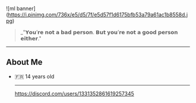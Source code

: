 ![ml banner]
(https://i.pinimg.com/736x/e5/d5/7f/e5d57f1d6175bfb53a79a61ac1b8558d.jpg)

> _"𝗬𝗼𝘂’𝗿𝗲 𝗻𝗼𝘁 𝗮 𝗯𝗮𝗱 𝗽𝗲𝗿𝘀𝗼𝗻. 𝗕𝘂𝘁 𝘆𝗼𝘂’𝗿𝗲 𝗻𝗼𝘁 𝗮 𝗴𝗼𝗼𝗱 𝗽𝗲𝗿𝘀𝗼𝗻 𝗲𝗶𝘁𝗵𝗲𝗿."

 ---

 ##  About Me
- 🇫🇷 14 years old

  ---

  https://discord.com/users/1331352861619257345
